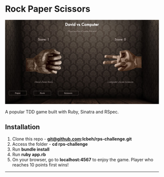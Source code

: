 # Rock Paper Scissors

![alt tag](/public/images/preview.jpg)

A popular TDD game built with Ruby, Sinatra and RSpec.

Installation
-------
1. Clone this repo - **git@github.com:lcbeh/rps-challenge.git**
2. Access the folder - **cd rps-challenge**
3. Run **bundle install**
4. Run **ruby app.rb**
5. On your browser, go to **localhost:4567** to enjoy the game. Player who reaches 10 points first wins!

----
